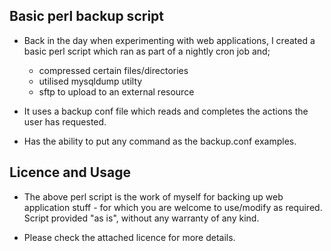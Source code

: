 ## Basic perl backup script

 - Back in the day when experimenting with web applications, I created a basic perl script which ran as part of a nightly cron job and;
 	- compressed certain files/directories
 	- utilised mysqldump utilty
 	- sftp to upload to an external resource
 
 - It uses a backup conf file which reads and completes the actions the user has requested.
 - Has the ability to put any command as the backup.conf examples.


## Licence and Usage
 - The above perl script is the work of myself for backing up web application stuff - for which you are welcome to use/modify as required. Script provided "as is", without any warranty of any kind.

 - Please check the attached licence for more details.
